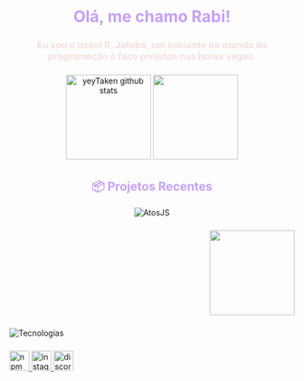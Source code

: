 <h1 align="center" style="color:#c6a0f6;">Olá, me chamo Rabi!</h1>

###

<h3 align="center" style="color:#f5e0dc;">Eu sou o Israel R. Jatobá, um iniciante no mundo da programação e faço projetos nas horas vagas.</h3>

###

<div align="center" style="margin-top: 20px;">
  <img class="stats-item" src="https://github-readme-stats.vercel.app/api?username=yeyTaken&show_icons=true&hide_border=true&title_color=4E5D94&icon_color=4E5D94&text_color=9fabb7&bg_color=ffffff00" height="150" alt="yeyTaken github stats" /> 
  <img class="stats-item" src="https://github-readme-stats.vercel.app/api/top-langs/?username=yeyTaken&layout=compact&hide_border=true&title_color=4E5D94&text_color=9fabb7&bg_color=ffffff00" height="150" />
</div>

###

<div align="center" style="margin-top: 30px;">
  <h2 style="color: #c6a0f6;">📦 Projetos Recentes</h2>
</div>

<div align="center">
  <a href="https://github.com/yeyTaken/atosjs" target="_blank" style="text-decoration: none;">
    <img src="https://github-readme-stats.vercel.app/api/pin/?username=yeyTaken&repo=atosjs&hide_border=true&title_color=c6a0f6&text_color=94e2d5&icon_color=f2cdcd&bg_color=1e1e2e" alt="AtosJS">
  </a>
</div>

###

<div align="right" style="margin-top: 20px;">
  <img height="150" src="https://i.imgflip.com/65efzo.gif" />
</div>

###

<div align="left" style="margin-top: 20px;">
  <img src="https://skillicons.dev/icons?i=js,ts,nodejs,bun,npm,mongodb,firebase,nextjs" alt="Tecnologias" />
</div>

###

<div align="left" style="margin-top: 20px;">
  <a href="https://www.npmjs.com/~yeytakeen" target="_blank">
    <img src="https://img.shields.io/badge/npm-CB3837?style=for-the-badge&logo=npm&logoColor=white" height="35" alt="npm logo" />
  </a>
  <a href="https://www.instagram.com/rabikkj" target="_blank">
    <img src="https://img.shields.io/badge/Instagram-E4405F?style=for-the-badge&logo=instagram&logoColor=white" height="35" alt="instagram logo" />
  </a>
  <a href="https://atos.js.org/discord" target="_blank">
    <img src="https://img.shields.io/badge/Discord-7289DA?style=for-the-badge&logo=discord&logoColor=white" height="35" alt="discord logo" />
  </a>
</div>
